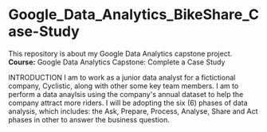 # Google_Data_Analytics_BikeShare_Case-Study
This repository is about my Google Data Analytics capstone project.
**Course:** Google Data Analytics Capstone: Complete a Case Study

INTRODUCTION
I am to work as a junior data analyst for a fictictional company, Cyclistic, along with other some key team members. I am to perform a data anaylsis using the company's annual dataset to help the company attract more riders.
I will be adopting the six (6) phases of data analysis, which includes: the Ask, Prepare, Process, Analyse, Share and Act phases in other to answer the business question.
